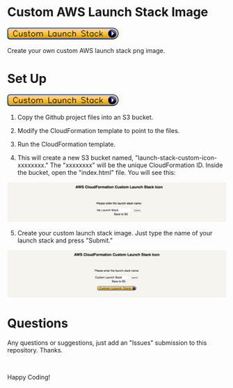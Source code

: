 # Custom AWS Launch Stack Image 

![Custom Launch Stack](/readme-images/custom-launch-stack.png?raw=true)

Create your own custom AWS launch stack png image.

# Set Up 

![Custom Launch Stack](/readme-images/custom-launch-stack.png?raw=true)

1. Copy the Github project files into an S3 bucket.

2. Modify the CloudFormation template to point to the files.

3. Run the CloudFormation template.

4. This will create a new S3 bucket named, "launch-stack-custom-icon-xxxxxxxx." The "xxxxxxxx" will be the unique CloudFormation ID. Inside the bucket, open the "index.html" file. You will see this:

![Custom Launch Stack](/readme-images/CustomLaunchStackShot.png?raw=true)

5. Create your custom launch stack image. Just type the name of your launch stack and press "Submit."

![Custom Launch Stack Button](/readme-images/CustomLaunchStackButtonShot.png?raw=true)

# Questions

Any questions or suggestions, just add an "Issues" submission to this repository. Thanks.

&nbsp;

Happy Coding!
